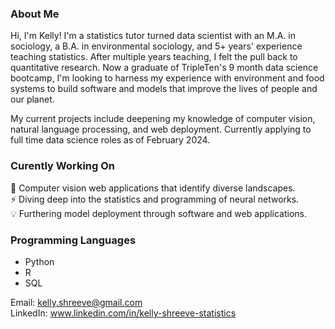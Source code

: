 ### About Me

Hi, I'm Kelly! I'm a statistics tutor turned data scientist with an M.A. in sociology, a B.A. in environmental sociology, and 5+ years' experience teaching statistics. After multiple years teaching, I felt the pull back to quantitative research. Now a graduate of TripleTen's 9 month data science bootcamp, I'm looking to harness my experience with environment and food systems to build software and models that improve the lives of people and our planet.  

My current projects include deepening my knowledge of computer vision, natural language processing, and web deployment. Currently applying to full time data science roles as of February 2024. 

### Curently Working On
🌱 Computer vision web applications that identify diverse landscapes.  
⚡ Diving deep into the statistics and programming of neural networks.  
:bulb: Furthering model deployment through software and web applications.

### Programming Languages
* Python
* R
* SQL

Email: kelly.shreeve@gmail.com  
LinkedIn: www.linkedin.com/in/kelly-shreeve-statistics

<!--
**kellyshreeve/kellyshreeve** is a ✨ _special_ ✨ repository because its `README.md` (this file) appears on your GitHub profile.

Here are some ideas to get you started:

- 🔭 I’m currently working on ...
- 🌱 I’m currently learning ...
- 👯 I’m looking to collaborate on ...
- 🤔 I’m looking for help with ...
- 💬 Ask me about ...
- 📫 How to reach me: ...
- 😄 Pronouns: ...
- ⚡ Fun fact: ...
-->
